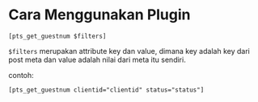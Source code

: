 # Cara Menggunakan Plugin
`[pts_get_guestnum $filters]`

`$filters`  merupakan attribute key dan value, dimana key adalah key dari post meta dan value adalah nilai dari meta itu sendiri.

contoh:

`[pts_get_guestnum clientid="clientid" status="status"]`

